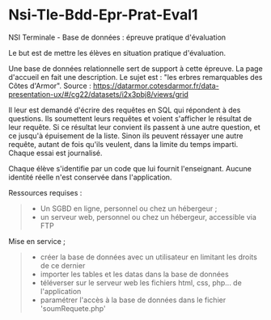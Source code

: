 # Nsi-Tle-Bdd-Epr-Prat-Eval1
NSI Terminale - Base de données : épreuve pratique d'évaluation

Le but est de mettre les élèves en situation pratique d'évaluation.

Une base de données relationnelle sert de support à cette épreuve.
La page d'accueil en fait une description.
Le sujet est : "les erbres remarquables des Côtes d'Armor".
Source : https://datarmor.cotesdarmor.fr/data-presentation-ux/#/cg22/datasets/i2x3pbj8/views/grid

Il leur est demandé d'écrire des requêtes en SQL qui répondent à des questions.
Ils soumettent leurs requêtes et voient s'afficher le résultat de leur requête.
Si ce résultat leur convient ils passent à une autre question, et ce jusqu'à épuisement de la liste.
Sinon ils peuvent réssayer une autre requête, autant de fois qu'ils veulent, dans la limite du temps imparti.
Chaque essai est journalisé.

Chaque élève s'identifie par un code que lui fournit l'enseignant.
Aucune identité réelle n'est conservée dans l'application.

Ressources requises :
> * Un SGBD en ligne, personnel ou chez un hébergeur ;
> * un serveur web, personnel ou chez un hébergeur, accessible via FTP

Mise en service ;
> * créer la base de données avec un utilisateur en limitant les droits de ce dernier
> * importer les tables et les datas dans la base de données
> * téléverser sur le serveur web les fichiers html, css, php... de l'application
> * paramétrer l'accès à la base de données dans le fichier 'soumRequete.php'
